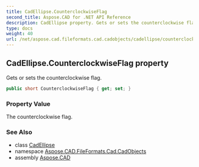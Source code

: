```yaml
---
title: CadEllipse.CounterclockwiseFlag
second_title: Aspose.CAD for .NET API Reference
description: CadEllipse property. Gets or sets the counterclockwise flag
type: docs
weight: 40
url: /net/aspose.cad.fileformats.cad.cadobjects/cadellipse/counterclockwiseflag/
---
```

## CadEllipse.CounterclockwiseFlag property

Gets or sets the counterclockwise flag.

```csharp
public short CounterclockwiseFlag { get; set; }
```

### Property Value

The counterclockwise flag.

### See Also

* class [CadEllipse](../)
* namespace [Aspose.CAD.FileFormats.Cad.CadObjects](../../cadellipse/)
* assembly [Aspose.CAD](../../../)


